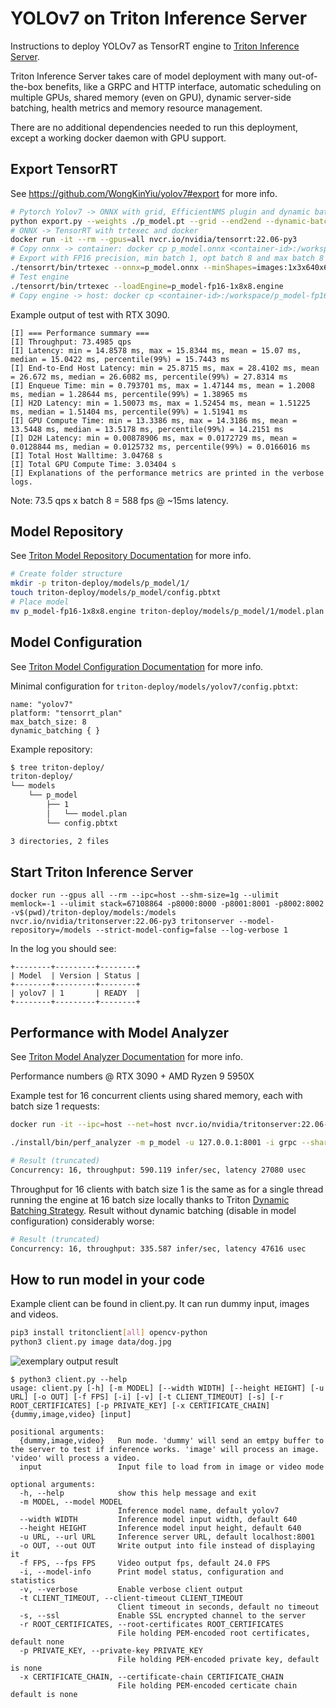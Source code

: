 # YOLOv7 on Triton Inference Server

Instructions to deploy YOLOv7 as TensorRT engine to [Triton Inference Server](https://github.com/NVIDIA/triton-inference-server).

Triton Inference Server takes care of model deployment with many out-of-the-box benefits, like a GRPC and HTTP interface, automatic scheduling on multiple GPUs, shared memory (even on GPU), dynamic server-side batching, health metrics and memory resource management.

There are no additional dependencies needed to run this deployment, except a working docker daemon with GPU support.

## Export TensorRT

See https://github.com/WongKinYiu/yolov7#export for more info.

```bash
# Pytorch Yolov7 -> ONNX with grid, EfficientNMS plugin and dynamic batch size
python export.py --weights ./p_model.pt --grid --end2end --dynamic-batch --simplify --topk-all 100 --iou-thres 0.65 --conf-thres 0.35 --img-size 640 640
# ONNX -> TensorRT with trtexec and docker
docker run -it --rm --gpus=all nvcr.io/nvidia/tensorrt:22.06-py3
# Copy onnx -> container: docker cp p_model.onnx <container-id>:/workspace/
# Export with FP16 precision, min batch 1, opt batch 8 and max batch 8
./tensorrt/bin/trtexec --onnx=p_model.onnx --minShapes=images:1x3x640x640 --optShapes=images:8x3x640x640 --maxShapes=images:8x3x640x640 --fp16 --workspace=4096 --saveEngine=p_model-fp16-1x8x8.engine --timingCacheFile=timing.cache
# Test engine
./tensorrt/bin/trtexec --loadEngine=p_model-fp16-1x8x8.engine
# Copy engine -> host: docker cp <container-id>:/workspace/p_model-fp16-1x8x8.engine .
```

Example output of test with RTX 3090.

```
[I] === Performance summary ===
[I] Throughput: 73.4985 qps
[I] Latency: min = 14.8578 ms, max = 15.8344 ms, mean = 15.07 ms, median = 15.0422 ms, percentile(99%) = 15.7443 ms
[I] End-to-End Host Latency: min = 25.8715 ms, max = 28.4102 ms, mean = 26.672 ms, median = 26.6082 ms, percentile(99%) = 27.8314 ms
[I] Enqueue Time: min = 0.793701 ms, max = 1.47144 ms, mean = 1.2008 ms, median = 1.28644 ms, percentile(99%) = 1.38965 ms
[I] H2D Latency: min = 1.50073 ms, max = 1.52454 ms, mean = 1.51225 ms, median = 1.51404 ms, percentile(99%) = 1.51941 ms
[I] GPU Compute Time: min = 13.3386 ms, max = 14.3186 ms, mean = 13.5448 ms, median = 13.5178 ms, percentile(99%) = 14.2151 ms
[I] D2H Latency: min = 0.00878906 ms, max = 0.0172729 ms, mean = 0.0128844 ms, median = 0.0125732 ms, percentile(99%) = 0.0166016 ms
[I] Total Host Walltime: 3.04768 s
[I] Total GPU Compute Time: 3.03404 s
[I] Explanations of the performance metrics are printed in the verbose logs.
```
Note: 73.5 qps x batch 8 = 588 fps @ ~15ms latency.

## Model Repository

See [Triton Model Repository Documentation](https://github.com/triton-inference-server/server/blob/main/docs/model_repository.md#model-repository) for more info.

```bash
# Create folder structure
mkdir -p triton-deploy/models/p_model/1/
touch triton-deploy/models/p_model/config.pbtxt
# Place model
mv p_model-fp16-1x8x8.engine triton-deploy/models/p_model/1/model.plan
```

## Model Configuration

See [Triton Model Configuration Documentation](https://github.com/triton-inference-server/server/blob/main/docs/model_configuration.md#model-configuration) for more info.

Minimal configuration for `triton-deploy/models/yolov7/config.pbtxt`:

```
name: "yolov7"
platform: "tensorrt_plan"
max_batch_size: 8
dynamic_batching { }
```

Example repository:

```bash
$ tree triton-deploy/
triton-deploy/
└── models
    └── p_model
        ├── 1
        │   └── model.plan
        └── config.pbtxt

3 directories, 2 files
```

## Start Triton Inference Server

```
docker run --gpus all --rm --ipc=host --shm-size=1g --ulimit memlock=-1 --ulimit stack=67108864 -p8000:8000 -p8001:8001 -p8002:8002 -v$(pwd)/triton-deploy/models:/models nvcr.io/nvidia/tritonserver:22.06-py3 tritonserver --model-repository=/models --strict-model-config=false --log-verbose 1
```

In the log you should see:

```
+--------+---------+--------+
| Model  | Version | Status |
+--------+---------+--------+
| yolov7 | 1       | READY  |
+--------+---------+--------+
```

## Performance with Model Analyzer

See [Triton Model Analyzer Documentation](https://github.com/triton-inference-server/server/blob/main/docs/model_analyzer.md#model-analyzer) for more info.

Performance numbers @ RTX 3090 + AMD Ryzen 9 5950X

Example test for 16 concurrent clients using shared memory, each with batch size 1 requests:

```bash
docker run -it --ipc=host --net=host nvcr.io/nvidia/tritonserver:22.06-py3-sdk /bin/bash

./install/bin/perf_analyzer -m p_model -u 127.0.0.1:8001 -i grpc --shared-memory system --concurrency-range 16

# Result (truncated)
Concurrency: 16, throughput: 590.119 infer/sec, latency 27080 usec
```

Throughput for 16 clients with batch size 1 is the same as for a single thread running the engine at 16 batch size locally thanks to Triton [Dynamic Batching Strategy](https://github.com/triton-inference-server/server/blob/main/docs/model_configuration.md#dynamic-batcher). Result without dynamic batching (disable in model configuration) considerably worse:

```bash
# Result (truncated)
Concurrency: 16, throughput: 335.587 infer/sec, latency 47616 usec
```

## How to run model in your code

Example client can be found in client.py. It can run dummy input, images and videos.

```bash
pip3 install tritonclient[all] opencv-python
python3 client.py image data/dog.jpg
```

![exemplary output result](data/dog_result.jpg)

```
$ python3 client.py --help
usage: client.py [-h] [-m MODEL] [--width WIDTH] [--height HEIGHT] [-u URL] [-o OUT] [-f FPS] [-i] [-v] [-t CLIENT_TIMEOUT] [-s] [-r ROOT_CERTIFICATES] [-p PRIVATE_KEY] [-x CERTIFICATE_CHAIN] {dummy,image,video} [input]

positional arguments:
  {dummy,image,video}   Run mode. 'dummy' will send an emtpy buffer to the server to test if inference works. 'image' will process an image. 'video' will process a video.
  input                 Input file to load from in image or video mode

optional arguments:
  -h, --help            show this help message and exit
  -m MODEL, --model MODEL
                        Inference model name, default yolov7
  --width WIDTH         Inference model input width, default 640
  --height HEIGHT       Inference model input height, default 640
  -u URL, --url URL     Inference server URL, default localhost:8001
  -o OUT, --out OUT     Write output into file instead of displaying it
  -f FPS, --fps FPS     Video output fps, default 24.0 FPS
  -i, --model-info      Print model status, configuration and statistics
  -v, --verbose         Enable verbose client output
  -t CLIENT_TIMEOUT, --client-timeout CLIENT_TIMEOUT
                        Client timeout in seconds, default no timeout
  -s, --ssl             Enable SSL encrypted channel to the server
  -r ROOT_CERTIFICATES, --root-certificates ROOT_CERTIFICATES
                        File holding PEM-encoded root certificates, default none
  -p PRIVATE_KEY, --private-key PRIVATE_KEY
                        File holding PEM-encoded private key, default is none
  -x CERTIFICATE_CHAIN, --certificate-chain CERTIFICATE_CHAIN
                        File holding PEM-encoded certicate chain default is none
```
